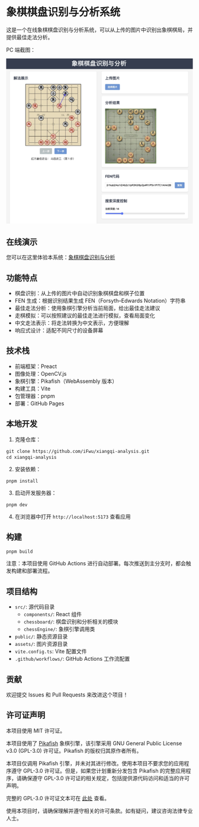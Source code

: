 # 象棋棋盘识别与分析系统

这是一个在线象棋棋盘识别与分析系统，可以从上传的图片中识别出象棋棋局，并提供最佳走法分析。

PC 端截图：

![Screenshot](./assets/screenshot.jpg)

## 在线演示

您可以在这里体验本系统：[象棋棋盘识别与分析](https://ifwu.github.io/xiangqi-analysis/)

## 功能特点

- 棋盘识别：从上传的图片中自动识别象棋棋盘和棋子位置
- FEN 生成：根据识别结果生成 FEN（Forsyth–Edwards Notation）字符串
- 最佳走法分析：使用象棋引擎分析当前局面，给出最佳走法建议
- 走棋模拟：可以按照建议的最佳走法进行模拟，查看局面变化
- 中文走法表示：将走法转换为中文表示，方便理解
- 响应式设计：适配不同尺寸的设备屏幕

## 技术栈

- 前端框架：Preact
- 图像处理：OpenCV.js
- 象棋引擎：Pikafish（WebAssembly 版本）
- 构建工具：Vite
- 包管理器：pnpm
- 部署：GitHub Pages

## 本地开发

1. 克隆仓库：

```
git clone https://github.com/iFwu/xiangqi-analysis.git
cd xiangqi-analysis
```

2. 安装依赖：

```
pnpm install
```

3. 启动开发服务器：

```
pnpm dev
```

4. 在浏览器中打开 `http://localhost:5173` 查看应用

## 构建

```
pnpm build
```

注意：本项目使用 GitHub Actions 进行自动部署。每次推送到主分支时，都会触发构建和部署流程。

## 项目结构

- `src/`: 源代码目录
  - `components/`: React 组件
  - `chessboard/`: 棋盘识别和分析相关的模块
  - `chessEngine/`: 象棋引擎调用类
- `public/`: 静态资源目录
- `assets/`: 图片资源目录
- `vite.config.ts`: Vite 配置文件
- `.github/workflows/`: GitHub Actions 工作流配置

## 贡献

欢迎提交 Issues 和 Pull Requests 来改进这个项目！

## 许可证声明

本项目使用 MIT 许可证。

本项目使用了 [Pikafish](https://github.com/official-pikafish/Pikafish) 象棋引擎，该引擎采用 GNU General Public License v3.0 (GPL-3.0) 许可证。Pikafish 的版权归其原作者所有。

本项目仅调用 Pikafish 引擎，并未对其进行修改。使用本项目不要求您的应用程序遵守 GPL-3.0 许可证。但是，如果您计划重新分发包含 Pikafish 的完整应用程序，请确保遵守 GPL-3.0 许可证的相关规定，包括提供源代码访问和适当的许可声明。

完整的 GPL-3.0 许可证文本可在 [此处](https://www.gnu.org/licenses/gpl-3.0.en.html) 查看。

使用本项目时，请确保理解并遵守相关的许可条款。如有疑问，建议咨询法律专业人士。
